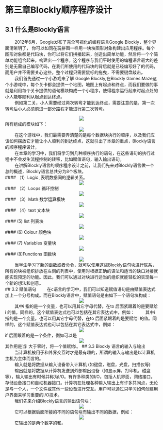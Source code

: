 # 第三章Blockly顺序程序设计
## 3.1 什么是Blockly语言
&nbsp;&nbsp;&nbsp;&nbsp;&nbsp;&nbsp;&nbsp;&nbsp;2012年6月，Google发布了完全可视化的编程语言Google Blockly，整个界面清晰明了， 你可以如同在玩拼图一样用一块块图形对象构建出应用程序。每个图形对象都是代码块，你可以将它们拼接起来，创造出简单功能，然后将一个个简单功能组合起来，构建出一个程序。这个程序与我们平时使用的编程语言最大的差别是无需自己编写代码，在我们所使用的代码块的背后就是已经编写好了的代码，而用户并不需要关心这些，整个过程只需要鼠标的拖曳，不需要键盘敲击。<br>
&nbsp;&nbsp;&nbsp;&nbsp;&nbsp;&nbsp;&nbsp;&nbsp;我们首先通过一个小游戏来了解 Google Blockly,在Blockly Games:Maze这个小游戏中，每个关卡都会提供一个地图，地图上有起点和终点，而我们要做的事就是利用每个关卡提供的语句模块构成一个小程序，使得程序运行起来时起点处的小人能够顺利从起点到达终点。<br>
&nbsp;&nbsp;&nbsp;&nbsp;&nbsp;&nbsp;&nbsp;&nbsp;例如第二关，小人需要经过两次转弯才能到达终点，需要注意的是，第一次转弯后小人必须前进一部分路程才能进行第二次转弯。<br>
<center><img src="/assets/p25.png"/></center>
所有组成的模块如下：
<center><img src="/assets/p26.png"/></center>
&nbsp;&nbsp;&nbsp;&nbsp;&nbsp;&nbsp;&nbsp;&nbsp;在这个游戏中，我们最需要弄清楚的是每个数据块执行的顺序，以及我们应该如何摆放它才能让小人顺利的到达终点，这就引出了本章的重点，Blockly语言的顺序程序设计。<br>
&nbsp;&nbsp;&nbsp;&nbsp;&nbsp;&nbsp;&nbsp;&nbsp;在本章的学习中，我们将学习到几种顺序执行的语句，在这些语句的执行过程中不会发生流程控制的转移，比如赋值语句，输入输出语句。<br>
&nbsp;&nbsp;&nbsp;&nbsp;&nbsp;&nbsp;&nbsp;&nbsp;在讲解Blockly语言的顺序程序设计之前，让我们先来对Blockly语言做一个总的概述，Blockly语言总共分为8个板块。<br>
####  （1）Logic ,表明数据间的逻辑关系。
<center><img src="/assets/p27.png"/></center>
####  （2）Loops 循环控制
<center><img src="/assets/p28.png"/></center>
####  （3）Math 数学运算模块 
<center><img src="/assets/p29.png"/></center>
####  （4）text 文本块
<center><img src="/assets/p30.png"/></center>
####  (5) list 列表块
<center><img src="/assets/p31.png"/></center>
####  (6) Colour 颜色块
<center><img src="/assets/p32.png"/></center>
####  (7) Variables 变量块
<center><img src="/assets/p33.png"/></center>
#### (8)Functions 函数块
<center><img src="/assets/p34.png"/></center>
&nbsp;&nbsp;&nbsp;&nbsp;&nbsp;&nbsp;&nbsp;&nbsp;当学生学习了新的函数或者命令，就可以使用这些Blockly语句块进行联系，所有的块被组织排放在左侧的列表中，使用时根据正确的语法和适当的缺口对接就能实现预定的功能。因此，我们可以通过对块进行适当的组织就能轻松的实现每一个新的想法和创意。<br>
## 3.2 赋值语句
&nbsp;&nbsp;&nbsp;&nbsp;&nbsp;&nbsp;&nbsp;&nbsp;在c语言的学习中，我们可以知道赋值语句是由赋值表达式加上一个分号构成。而在Blockly语言中，赋值语句是由如下一个语句块构成：
<center><img src="/assets/p35.png"/></center>
&nbsp;&nbsp;&nbsp;&nbsp;&nbsp;&nbsp;&nbsp;&nbsp;其中i 指的是一个变量，也可以用其它字母代替，在to 后面紧跟着的是要赋给i 的值。同样的，这个赋值表达式也可以包括在其它表达式中，例如：
&nbsp;&nbsp;&nbsp;&nbsp;&nbsp;&nbsp;&nbsp;&nbsp;其中i 指的是一个变量，也可以用其它字母代替，在to 后面紧跟着的是要赋给i 的值。同样的，这个赋值表达式也可以包括在其它表达式中，例如：
<center><img src="/assets/p36.png"/></center>
if 后面跟着的是一个条件，例如可以是
<center><img src="/assets/p37.png"/></center>
其作用是当i 大于零时，将一个值赋给i。
## 3.3 Blockly 语言的输入与输出
&nbsp;&nbsp;&nbsp;&nbsp;&nbsp;&nbsp;&nbsp;&nbsp;当计算机被用于和外界交互时才是最有趣的，所谓的输入与输出是以计算机主机为主体而言的。<br>
&nbsp;&nbsp;&nbsp;&nbsp;&nbsp;&nbsp;&nbsp;&nbsp;输入就是将数据从输入设备带入计算机 (如键盘，磁盘，光盘，扫描仪等)<br>
&nbsp;&nbsp;&nbsp;&nbsp;&nbsp;&nbsp;&nbsp;&nbsp;输出就是将数据从计算机发送到外部输出设备（如显示屏，打印机，磁盘等），输入输出有时候并称为I/O。有许多种类的I/O，包括人机界面，网络接口，存储设备接口和自动机器接口。计算机在处理各种输入输出上有许多共同点，无论是与一个人，一个文件或其他一些设备进行交互。用户可以通过只学习如何创建用户界面来学习重要的I/O技术。<br>
&nbsp;&nbsp;&nbsp;&nbsp;&nbsp;&nbsp;&nbsp;&nbsp;我们先来介绍Blockly语言的输出语句块：
<center><img src="/assets/p38.png"/></center>
&nbsp;&nbsp;&nbsp;&nbsp;&nbsp;&nbsp;&nbsp;&nbsp;它可以根据后面所接的不同的语句块而输出不同的数据，例如：
<center><img src="/assets/p39.png"/></center>
&nbsp;&nbsp;&nbsp;&nbsp;&nbsp;&nbsp;&nbsp;&nbsp;它输出的是两个数字的和。





